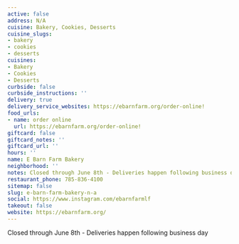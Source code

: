 ```yaml
---
active: false
address: N/A
cuisine: Bakery, Cookies, Desserts
cuisine_slugs:
- bakery
- cookies
- desserts
cuisines:
- Bakery
- Cookies
- Desserts
curbside: false
curbside_instructions: ''
delivery: true
delivery_service_websites: https://ebarnfarm.org/order-online!
food_urls:
- name: order online
  url: https://ebarnfarm.org/order-online!
giftcard: false
giftcard_notes: ''
giftcard_url: ''
hours: ''
name: E Barn Farm Bakery
neighborhood: ''
notes: Closed through June 8th - Deliveries happen following business day
restaurant_phone: 785-836-4100
sitemap: false
slug: e-barn-farm-bakery-n-a
social: https://www.instagram.com/ebarnfarmlf
takeout: false
website: https://ebarnfarm.org/
---
```


Closed through June 8th - Deliveries happen following business day